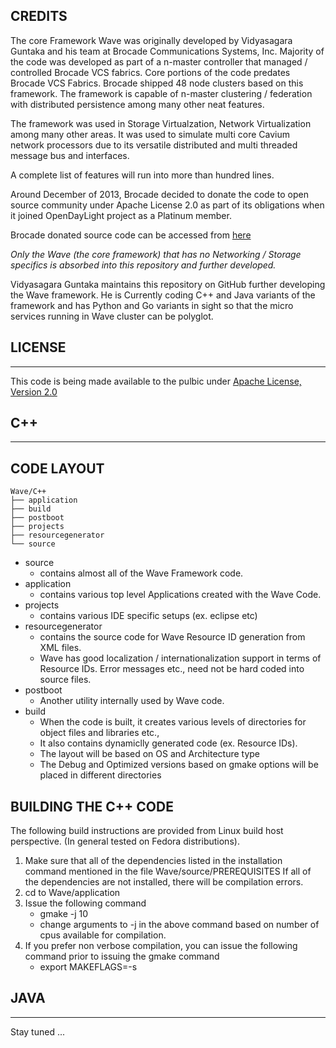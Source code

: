 CREDITS
-------

The core Framework Wave was originally developed by Vidyasagara Guntaka and his
team at Brocade Communications Systems, Inc.  Majority of the code was developed as part of a 
n-master controller that managed / controlled Brocade VCS fabrics.  Core portions of the code predates Brocade VCS Fabrics.  Brocade  shipped 48 node clusters based on this framework.  The framework is capable of
n-master clustering / federation with distributed persistence among many other neat
features.

The framework was used in Storage Virtualzation, Network Virtualization among
many other areas.  It was used to simulate multi core Cavium network processors
due to its versatile distributed and multi threaded message bus and interfaces.

A complete list of features will run into more than hundred lines.

Around December of 2013, Brocade decided to donate the code to open source
community under Apache License 2.0 as part of its obligations when it joined
OpenDayLight project as a Platinum member.

Brocade donated source code can be accessed from [here](https://github.com/brocadeodl/ODL-Proxy/tree/genesis)

*Only the Wave (the core framework) that has no Networking / Storage specifics is absorbed into this repository and further developed.*

Vidyasagara Guntaka maintains this repository on GitHub further
developing the Wave framework.  He is Currently coding C++ and Java variants of the framework and has Python and Go
variants in sight so that the micro services running in Wave cluster can be
polyglot.

LICENSE
-------
_______

This code is being made available to the pulbic under [Apache License, Version 2.0](https://www.apache.org/licenses/LICENSE-2.0)

**C++**
-------
_______

CODE LAYOUT
-----------
```
Wave/C++
├── application
├── build
├── postboot
├── projects
├── resourcegenerator
└── source
```
* source
    * contains almost all of the Wave Framework code.
* application 
    * contains various top level Applications created with the Wave Code.
* projects
    * contains various IDE specific setups (ex. eclipse etc)
* resourcegenerator
    * contains the source code for Wave Resource ID generation from XML files.
    * Wave has good localization / internationalization support in terms
      of Resource IDs.  Error messages etc., need not be hard coded into
      source files.
* postboot
    * Another utility internally used by Wave code.
* build
    * When the code is built, it creates various levels of directories
      for object files and libraries etc.,
    * It also contains dynamiclly generated code (ex. Resource IDs).
    * The layout will be based on OS and Architecture type
    * The Debug and Optimized versions based on gmake options will be
      placed in different directories

BUILDING THE C++ CODE
---------------------

The following build instructions are provided from Linux build host perspective.
(In general tested on Fedora distributions).

1.  Make sure that all of the dependencies listed in the installation command
    mentioned in the file Wave/source/PREREQUISITES
    If all of the dependencies are not installed, there will be compilation
     errors.
2.  cd to Wave/application
3.  Issue the following command
    * gmake -j 10
    * change arguments to -j in the above command based on number of cpus
      available for compilation.
4.  If you prefer non verbose compilation, you can issue the following command
    prior to issuing the gmake command
    * export MAKEFLAGS=-s
    
**JAVA**
--------
________

Stay tuned ...
